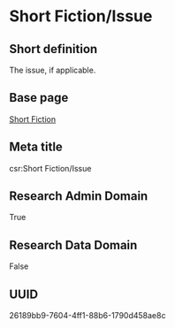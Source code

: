 # Short Fiction/Issue
## Short definition
The issue, if applicable.
## Base page
[Short Fiction](https://github.com/EuroCRIS/CASRAI-Dictionairies/blob/main/Objects/Short%20Fiction.md)
## Meta title
csr:Short Fiction/Issue
## Research Admin Domain
True
## Research Data Domain
False
## UUID
26189bb9-7604-4ff1-88b6-1790d458ae8c

